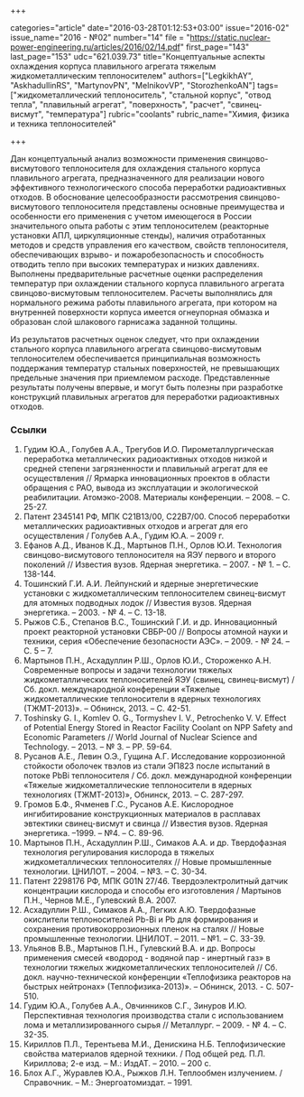 +++

categories="article"
date="2016-03-28T01:12:53+03:00"
issue="2016-02"
issue_name="2016 - №02"
number="14"
file = "https://static.nuclear-power-engineering.ru/articles/2016/02/14.pdf"
first_page="143"
last_page="153"
udc="621.039.73"
title="Концептуальные аспекты охлаждения корпуса плавильного агрегата тяжелым жидкометаллическим теплоносителем"
authors=["LegkikhAY", "AskhadullinRS", "MartynovPN", "MelnikovVP", "StorozhenkoAN"]
tags=["жидкометаллический теплоноситель", "стальной корпус", "отвод тепла", "плавильный агрегат", "поверхность", "расчет", "свинец-висмут", "температура"]
rubric="coolants"
rubric_name="Химия, физика и техника теплоносителей"

+++

Дан концептуальный анализ возможности применения свинцово-висмутового теплоносителя для охлаждения стального корпуса плавильного агрегата, предназначенного для реализации нового эффективного технологического способа переработки радиоактивных отходов. 
В обоснование целесообразности рассмотрения свинцово-висмутового теплоносителя представлены основные преимущества и особенности его применения с учетом имеющегося в России значительного опыта работы с этим теплоносителем (реакторные установки АПЛ, циркуляционные стенды), наличия отработанных методов и средств управления его качеством, свойств теплоносителя, обеспечивающих взрыво- и пожаробезопасность и способность отводить тепло при высоких температурах и низких давлениях. 
Выполнены предварительные расчетные оценки распределения температур при охлаждении стального корпуса плавильного агрегата свинцово-висмутовым теплоносителем. 
Расчеты выполнялись для нормального режима работы плавильного агрегата, при котором на внутренней поверхности корпуса имеется огнеупорная обмазка и образован слой шлакового гарнисажа заданной толщины.

Из результатов расчетных оценок следует, что при охлаждении стального корпуса плавильного агрегата свинцово-висмутовым теплоносителем обеспечивается принципиальная возможность поддержания температур стальных поверхностей, не превышающих предельные значения при приемлемом расходе.
Представленные результаты получены впервые, и могут быть полезны при разработке конструкций плавильных агрегатов для переработки радиоактивных отходов.

### Ссылки

1. Гудим Ю.А., Голубев А.А., Трегубов И.О. Пирометаллургическая переработка металлических радиоактивных отходов низкой и средней степени загрязненности и плавильный агрегат для ее осуществления // Ярмарка инновационных проектов в области обращения с РАО, вывода из эксплуатации и экологической реабилитации. Атомэко-2008. Материалы конференции. – 2008. – С. 25-27.
2. Патент 2345141 РФ, МПК C21B13/00, C22B7/00. Способ переработки металлических радиоактивных отходов и агрегат для его осуществления / Голубев А.А., Гудим Ю.А. – 2009 г.
3. Ефанов А.Д., Иванов К.Д., Мартынов П.Н., Орлов Ю.И. Технология свинцово-висмутового теплоносителя на ЯЭУ первого и второго поколений // Известия вузов. Ядерная энергетика. – 2007. - № 1. – С. 138-144.
4. Тошинский Г.И. А.И. Лейпунский и ядерные энергетические установки с жидкометаллическим теплоносителем свинец-висмут для атомных подводных лодок // Известия вузов. Ядерная энергетика. – 2003. - № 4. – С. 13-18.
5. Рыжов С.Б., Степанов В.С., Тошинский Г.И. и др. Инновационный проект реакторной установки СВБР-00 // Вопросы атомной науки и техники, серия «Обеспечение безопасности АЭС». – 2009. - № 24. – С. 5 – 7.
6. Мартынов П.Н., Асхадуллин Р.Ш., Орлов Ю.И., Стороженко А.Н. Cовременные вопросы и задачи технологии тяжелых жидкометаллических теплоносителей ЯЭУ (свинец, свинец-висмут) / Сб. докл. международной конференции «Тяжелые жидкометаллические теплоносители в ядерных технологиях (ТЖМТ-2013)». – Обнинск, 2013. – C. 42-51.
7. Toshinsky G. I., Komlev O. G., Tormyshev I. V., Petrochenko V. V. Effect of Potential Energy Stored in Reactor Facility Coolant on NPP Safety and Economic Parameters // World Journal of Nuclear Science and Technology. – 2013. – № 3. – PP. 59-64.
8. Русанов А.Е., Левин О.Э., Гущина А.Г. Исследование коррозионной стойкости оболочек твэлов из стали ЭП823 после испытаний в потоке PbBi теплоносителя / Сб. докл. международной конференции «Тяжелые жидкометаллические теплоносители в ядерных технологиях (ТЖМТ-2013)», Обнинск, 2013. – С. 287-297.
9. Громов Б.Ф., Ячменев Г.С., Русанов А.Е. Кислородное ингибитирование конструкционных материалов в расплавах эвтектики свинец-висмут и свинца // Известия вузов. Ядерная энергетика. –1999. – №4. – С. 89-96.
10. Мартынов П.Н., Асхадуллин Р.Ш., Симаков А.А. и др. Твердофазная технология регулирования кислорода в тяжелых жидкометаллических теплоносителях // Новые промышленные технологии. ЦНИЛОТ. – 2004. – №3. – С. 30-34.
11. Патент 2298176 РФ, МПК G01N 27/46. Твердоэлектролитный датчик концентрации кислорода и способы его изготовления / Мартынов П.Н., Чернов М.Е., Гулевский В.А. 2007.
12. Асхадуллин Р.Ш., Симаков А.А., Легких А.Ю. Твердофазные окислители теплоносителей Pb-Bi и Pb для формирования и сохранения противокоррозионных пленок на сталях // Новые промышленные технологии. ЦНИЛОТ. – 2011. – №1. – С. 33-39.
13. Ульянов В.В., Мартынов П.Н., Гулевский В.А. и др. Вопросы применения смесей «водород - водяной пар - инертный газ» в технологии тяжелых жидкометаллических теплоносителей // Сб. докл. научно-технической конференции «Теплофизика реакторов на быстрых нейтронах» (Теплофизика-2013)». – Обнинск, 2013. - С. 507-510.
14. Гудим Ю.А., Голубев А.А., Овчинников С.Г., Зинуров И.Ю. Перспективная технология производства стали с использованием лома и металлизированного сырья // Металлург. – 2009. - № 4. – С. 32-35.
15. Кириллов П.Л., Терентьева М.И., Денискина Н.Б. Теплофизические свойства материалов ядерной техники. / Под общей ред. П.Л. Кириллова; 2-е изд. – М.: ИздАТ. – 2010. – 200 с.
16. Блох А.Г., Журавлев Ю.А., Рыжков Л.Н. Теплообмен излучением. / Справочник. – М.: Энергоатомиздат. – 1991.